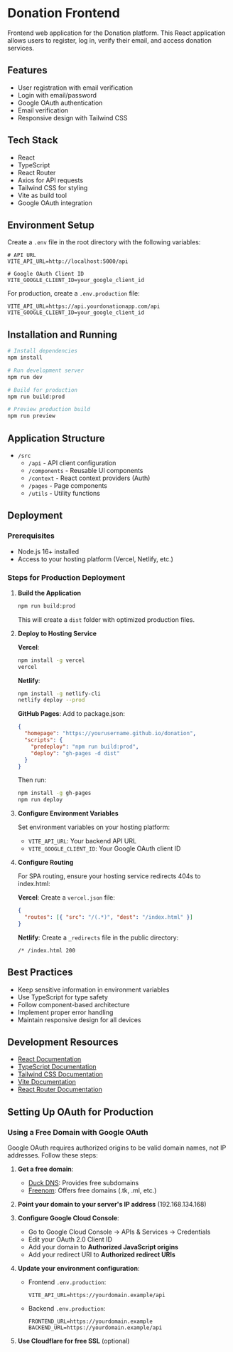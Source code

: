 # Donation Frontend

Frontend web application for the Donation platform. This React application allows users to register, log in, verify their email, and access donation services.

## Features

- User registration with email verification
- Login with email/password
- Google OAuth authentication
- Email verification
- Responsive design with Tailwind CSS

## Tech Stack

- React
- TypeScript
- React Router
- Axios for API requests
- Tailwind CSS for styling
- Vite as build tool
- Google OAuth integration

## Environment Setup

Create a `.env` file in the root directory with the following variables:

```
# API URL
VITE_API_URL=http://localhost:5000/api

# Google OAuth Client ID
VITE_GOOGLE_CLIENT_ID=your_google_client_id
```

For production, create a `.env.production` file:

```
VITE_API_URL=https://api.yourdonationapp.com/api
VITE_GOOGLE_CLIENT_ID=your_google_client_id
```

## Installation and Running

```bash
# Install dependencies
npm install

# Run development server
npm run dev

# Build for production
npm run build:prod

# Preview production build
npm run preview
```

## Application Structure

- `/src`
  - `/api` - API client configuration
  - `/components` - Reusable UI components
  - `/context` - React context providers (Auth)
  - `/pages` - Page components
  - `/utils` - Utility functions

## Deployment

### Prerequisites

- Node.js 16+ installed
- Access to your hosting platform (Vercel, Netlify, etc.)

### Steps for Production Deployment

1. **Build the Application**

   ```bash
   npm run build:prod
   ```

   This will create a `dist` folder with optimized production files.

2. **Deploy to Hosting Service**

   **Vercel**:
   ```bash
   npm install -g vercel
   vercel
   ```

   **Netlify**:
   ```bash
   npm install -g netlify-cli
   netlify deploy --prod
   ```

   **GitHub Pages**:
   Add to package.json:
   ```json
   {
     "homepage": "https://yourusername.github.io/donation",
     "scripts": {
       "predeploy": "npm run build:prod",
       "deploy": "gh-pages -d dist"
     }
   }
   ```
   Then run:
   ```bash
   npm install -g gh-pages
   npm run deploy
   ```

3. **Configure Environment Variables**

   Set environment variables on your hosting platform:
   - `VITE_API_URL`: Your backend API URL
   - `VITE_GOOGLE_CLIENT_ID`: Your Google OAuth client ID

4. **Configure Routing**

   For SPA routing, ensure your hosting service redirects 404s to index.html:

   **Vercel**: Create a `vercel.json` file:
   ```json
   {
     "routes": [{ "src": "/(.*)", "dest": "/index.html" }]
   }
   ```

   **Netlify**: Create a `_redirects` file in the public directory:
   ```
   /* /index.html 200
   ```

## Best Practices

- Keep sensitive information in environment variables
- Use TypeScript for type safety
- Follow component-based architecture
- Implement proper error handling
- Maintain responsive design for all devices

## Development Resources

- [React Documentation](https://reactjs.org/docs/getting-started.html)
- [TypeScript Documentation](https://www.typescriptlang.org/docs/)
- [Tailwind CSS Documentation](https://tailwindcss.com/docs)
- [Vite Documentation](https://vitejs.dev/guide/)
- [React Router Documentation](https://reactrouter.com/docs/en/v6)

## Setting Up OAuth for Production

### Using a Free Domain with Google OAuth

Google OAuth requires authorized origins to be valid domain names, not IP addresses. Follow these steps:

1. **Get a free domain**:
   - [Duck DNS](https://www.duckdns.org/): Provides free subdomains
   - [Freenom](https://www.freenom.com/): Offers free domains (.tk, .ml, etc.)

2. **Point your domain to your server's IP address** (192.168.134.168)

3. **Configure Google Cloud Console**:
   - Go to Google Cloud Console → APIs & Services → Credentials
   - Edit your OAuth 2.0 Client ID
   - Add your domain to **Authorized JavaScript origins**
   - Add your redirect URI to **Authorized redirect URIs**

4. **Update your environment configuration**:
   - Frontend `.env.production`: 
     ```
     VITE_API_URL=https://yourdomain.example/api
     ```
   - Backend `.env.production`:
     ```
     FRONTEND_URL=https://yourdomain.example
     BACKEND_URL=https://yourdomain.example/api
     ```

5. **Use Cloudflare for free SSL** (optional) 